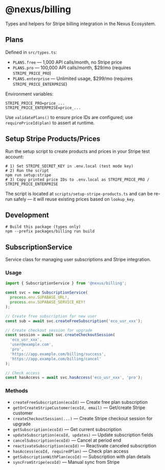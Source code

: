 # @nexus/billing

Types and helpers for Stripe billing integration in the Nexus Ecosystem.

## Plans

Defined in `src/types.ts`:
- `PLANS.free` — 1,000 API calls/month, no Stripe price
- `PLANS.pro` — 100,000 API calls/month, $29/mo (requires `STRIPE_PRICE_PRO`)
- `PLANS.enterprise` — Unlimited usage, $299/mo (requires `STRIPE_PRICE_ENTERPRISE`)

Environment variables:
```
STRIPE_PRICE_PRO=price_...
STRIPE_PRICE_ENTERPRISE=price_...
```

Use `validatePlans()` to ensure price IDs are configured; use `requirePriceId(plan)` to assert at runtime.

## Setup Stripe Products/Prices

Run the setup script to create products and prices in your Stripe test account:

```
# 1) Set STRIPE_SECRET_KEY in .env.local (test mode key)
# 2) Run the script
npm run setup:stripe
# 3) Copy printed price IDs to .env.local as STRIPE_PRICE_PRO / STRIPE_PRICE_ENTERPRISE
```

The script is located at `scripts/setup-stripe-products.ts` and can be re-run safely — it will reuse existing prices based on `lookup_key`.

## Development

```
# Build this package (types only)
npm --prefix packages/billing run build
```

## SubscriptionService

Service class for managing user subscriptions and Stripe integration.

### Usage

```ts
import { SubscriptionService } from '@nexus/billing';

const svc = new SubscriptionService(
  process.env.SUPABASE_URL!,
  process.env.SUPABASE_SERVICE_KEY!
);

// Create free subscription for new user
const sub = await svc.createFreeSubscription('eco_usr_xxx');

// Create checkout session for upgrade
const session = await svc.createCheckoutSession(
  'eco_usr_xxx',
  'user@example.com',
  'pro',
  'https://app.example.com/billing/success',
  'https://app.example.com/billing/cancel'
);

// Check access
const hasAccess = await svc.hasAccess('eco_usr_xxx', 'pro');
```

### Methods

- `createFreeSubscription(ecoId)` — Create free plan subscription
- `getOrCreateStripeCustomer(ecoId, email)` — Get/create Stripe customer
- `createCheckoutSession(...)` — Create Stripe checkout session for upgrade
- `getSubscription(ecoId)` — Get current subscription
- `updateSubscription(ecoId, updates)` — Update subscription fields
- `cancelSubscription(ecoId)` — Cancel at period end
- `reactivateSubscription(ecoId)` — Reactivate canceled subscription
- `hasAccess(ecoId, requiredPlan)` — Check plan access
- `getSubscriptionWithPlan(ecoId)` — Subscription with plan details
- `syncFromStripe(ecoId)` — Manual sync from Stripe
